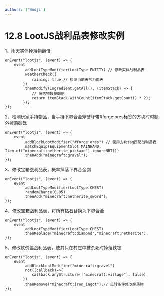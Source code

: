 ```yaml
---
authors: ['Wudji']
---
```


# 12.8 LootJS战利品表修改实例

1、雨天实体掉落物翻倍

```
onEvent("lootjs", (event) => {
    event
        .addLootTypeModifier(LootType.ENTITY) // 修改实体战利品表
        .weatherCheck({
            raining: true,// 检测当前天气为雨天
        })
        .thenModify(Ingredient.getAll(), (itemStack) => {
            // 掉落物数量翻倍
            return itemStack.withCount(itemStack.getCount() * 2);
        });
});
```

2、检测玩家手持物品，当手持下界合金斧破坏带#forge:ores标签的方块时时额外掉落砂砾

```
onEvent("lootjs", (event) => {
    event
        .addBlockLootModifier("#forge:ores") // 使用方块tag匹配战利品表
        .matchEquip(EquipmentSlot.MAINHAND, Item.of("minecraft:netherite_pickaxe").ignoreNBT())
        .thenAdd("minecraft:gravel");
});
```

3、修改宝箱战利品表，概率掉落下界合金剑

```
onEvent("lootjs", (event) => {
    event
        .addLootTypeModifier(LootType.CHEST)
        .randomChance(0.05)
        .thenAdd("minecraft:netherite_sword");
});
```

4、修改宝箱战利品表，将所有钻石替换为下界合金

```
onEvent("lootjs", (event) => {
    event
        .addLootTypeModifier(LootType.CHEST)
        .thenReplace("minecraft:diamond","minecraft:netherite");
});
```

5、修改铁傀儡战利品表，使其只在村庄中被杀死时掉落铁锭

```
onEvent("lootjs", (event) => {
    event
        .addBlockLootModifier("minecraft:gravel")
        .not((callback)=>{
        	callback.anyStructure(["minecraft:village"], false)
        }) 
        .thenRemove("minecraft:iron_ingot");// 反转条件修改掉落物
});
```
